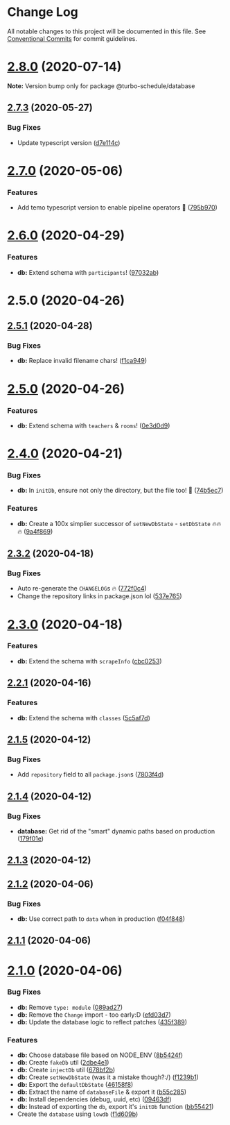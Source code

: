 # Change Log

All notable changes to this project will be documented in this file.
See [Conventional Commits](https://conventionalcommits.org) for commit guidelines.

# [2.8.0](https://github.com/sarpik/turbo-schedule/compare/v2.7.3...v2.8.0) (2020-07-14)

**Note:** Version bump only for package @turbo-schedule/database





## [2.7.3](https://github.com/sarpik/turbo-schedule/compare/v2.7.2...v2.7.3) (2020-05-27)


### Bug Fixes

* Update typescript version ([d7e114c](https://github.com/sarpik/turbo-schedule/commit/d7e114c1f77e9c2fcd737b2e65533a69cd8c8900))





# [2.7.0](https://github.com/sarpik/turbo-schedule/compare/v2.6.3...v2.7.0) (2020-05-06)


### Features

* Add temo typescript version to enable pipeline operators 🎷 ([795b970](https://github.com/sarpik/turbo-schedule/commit/795b970e1733f984e42d64050dfdb7fa018e143b))





# [2.6.0](https://github.com/sarpik/turbo-schedule/compare/v2.5.1...v2.6.0) (2020-04-29)


### Features

* **db:** Extend schema with `participants`! ([97032ab](https://github.com/sarpik/turbo-schedule/commit/97032ab8b41cf89cf3fd3fa88595d2b8e56ff1cf))



# 2.5.0 (2020-04-26)





## [2.5.1](https://github.com/sarpik/turbo-schedule/compare/v2.5.0...v2.5.1) (2020-04-28)


### Bug Fixes

* **db:** Replace invalid filename chars! ([f1ca949](https://github.com/sarpik/turbo-schedule/commit/f1ca9490a24602a2f17e3e807776ae69f21eed62))





# [2.5.0](https://github.com/sarpik/turbo-schedule/compare/v2.4.0...v2.5.0) (2020-04-26)


### Features

* **db:** Extend schema with `teachers` & `rooms`! ([0e3d0d9](https://github.com/sarpik/turbo-schedule/commit/0e3d0d917eeaaa751cc564ea4e73b45a2c7c2f37))





# [2.4.0](https://github.com/sarpik/turbo-schedule/compare/v2.3.2...v2.4.0) (2020-04-21)


### Bug Fixes

* **db:** In `initDb`, ensure not only the directory, but the file too! 🚀 ([74b5ec7](https://github.com/sarpik/turbo-schedule/commit/74b5ec7ebfd724b2a71a232921bf2f013c7f123f))


### Features

* **db:** Create a 100x simplier successor of `setNewDbState` - `setDbState` 🔥🔥🔥 ([9a4f869](https://github.com/sarpik/turbo-schedule/commit/9a4f8692413e84b0ddf207a524f614cbbaddea8a))





## [2.3.2](https://github.com/sarpik/turbo-schedule/compare/v2.3.1...v2.3.2) (2020-04-18)


### Bug Fixes

* Auto re-generate the `CHANGELOG`s 🔥 ([772f0c4](https://github.com/sarpik/turbo-schedule/commit/772f0c44481d67acd55250478e4beafe1a8ca801))
* Change the repository links in package.json lol ([537e765](https://github.com/sarpik/turbo-schedule/commit/537e765de4facc6e96c9975de218618cb05f3391))







# [2.3.0](https://github.com/sarpik/turbo-schedule/compare/v2.2.2...v2.3.0) (2020-04-18)


### Features

* **db:** Extend the schema with `scrapeInfo` ([cbc0253](https://github.com/sarpik/turbo-schedule/commit/cbc0253b8307f1852fc272209d24ed3eb5f203a8))



## [2.2.1](https://github.com/sarpik/turbo-schedule/compare/v2.1.5...v2.2.1) (2020-04-16)


### Features

* **db:** Extend the schema with `classes` ([5c5af7d](https://github.com/sarpik/turbo-schedule/commit/5c5af7dd221bab6b166daeae62d8c1f6f79ced86))



## [2.1.5](https://github.com/sarpik/turbo-schedule/compare/v2.1.4...v2.1.5) (2020-04-12)


### Bug Fixes

* Add `repository` field to all `package.json`s ([7803f4d](https://github.com/sarpik/turbo-schedule/commit/7803f4d58156524ff2239cae146c7e1c8fdbfcf0))



## [2.1.4](https://github.com/sarpik/turbo-schedule/compare/v2.1.3...v2.1.4) (2020-04-12)


### Bug Fixes

* **database:** Get rid of the "smart" dynamic paths based on production ([179f01e](https://github.com/sarpik/turbo-schedule/commit/179f01e34678b4ed9cc4b4a56cc11fc0a18374f0))



## [2.1.3](https://github.com/sarpik/turbo-schedule/compare/v2.1.2...v2.1.3) (2020-04-12)



## [2.1.2](https://github.com/sarpik/turbo-schedule/compare/v2.1.1...v2.1.2) (2020-04-06)


### Bug Fixes

* **db:** Use correct path to `data` when in production ([f04f848](https://github.com/sarpik/turbo-schedule/commit/f04f848c27a4ac1271762ea0da9276895be3850f))



## [2.1.1](https://github.com/sarpik/turbo-schedule/compare/v2.1.0...v2.1.1) (2020-04-06)



# [2.1.0](https://github.com/sarpik/turbo-schedule/compare/v2.0.3...v2.1.0) (2020-04-06)


### Bug Fixes

* **db:** Remove `type: module` ([089ad27](https://github.com/sarpik/turbo-schedule/commit/089ad273672f69a8fc8ed5469f7fd71a76cd356b))
* **db:** Remove the `Change` import - too early:D ([efd03d7](https://github.com/sarpik/turbo-schedule/commit/efd03d7ecbabd4d079b728abafa68d9c375fcf73))
* **db:** Update the database logic to reflect patches ([435f389](https://github.com/sarpik/turbo-schedule/commit/435f389bd5179c7bfde32ac40bc723c761437297))


### Features

* **db:** Choose database file based on NODE_ENV ([8b5424f](https://github.com/sarpik/turbo-schedule/commit/8b5424fa14480293364fffd9c2444646eb6d839a))
* **db:** Create `fakeDb` util ([2dbe4e1](https://github.com/sarpik/turbo-schedule/commit/2dbe4e15dbce10e7c27277d412a55ab3b4292a5c))
* **db:** Create `injectDb` util ([678bf2b](https://github.com/sarpik/turbo-schedule/commit/678bf2b83991b13b77e8fb2dee10b551a53fac1b))
* **db:** Create `setNewDbState` (was it a mistake though?:/) ([f1239b1](https://github.com/sarpik/turbo-schedule/commit/f1239b1360970623d6d0028bf231d7a376907413))
* **db:** Export the `defaultDbState` ([46158f8](https://github.com/sarpik/turbo-schedule/commit/46158f827c8df27532bcb51d0c03909c60d9c5d3))
* **db:** Extract the name of `databaseFile` & export it ([b55c285](https://github.com/sarpik/turbo-schedule/commit/b55c285c896bc32568479ca3968b3a25aaf426d7))
* **db:** Install dependencies (debug, uuid, etc) ([09463df](https://github.com/sarpik/turbo-schedule/commit/09463dfe2ad22905b030ce117ecb5aa7acf59530))
* **db:** Instead of exporting the `db`, export it's `initDb` function ([bb55421](https://github.com/sarpik/turbo-schedule/commit/bb554213dc93854b4b9cb1d88e0dda51327b46f3))
* Create the `database` using `lowdb` ([f1d609b](https://github.com/sarpik/turbo-schedule/commit/f1d609bdaf43c4166f31e2eb73ce5b10a82f9a3c))

